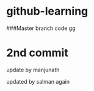 # github-learning



###Master branch code gg

# 2nd commit

update by manjunath



updated by salman
again
